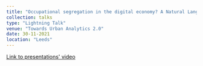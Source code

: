 ```yaml
---
title: "Occupational segregation in the digital economy? A Natural Language Processing approach using UK Web Data"
collection: talks
type: "Lightning Talk"
venue: "Towards Urban Analytics 2.0"
date: 30-11-2021
location: "Leeds"
---
```

[Link to presentations' video](https://www.youtube.com/watch?v=jiGVMN2kb14&t=189s)
